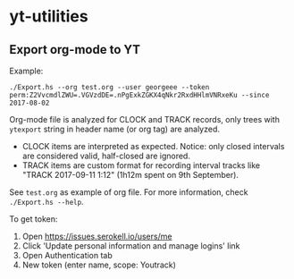 # yt-utilities

## Export org-mode to YT


Example:
```
./Export.hs --org test.org --user georgeee --token perm:Z2VvcmdlZWU=.VGVzdDE=.nPgExkZGKX4qNkr2RxdHHlmVNRxeKu --since 2017-08-02
```

Org-mode file is analyzed for CLOCK and TRACK records, only trees with `ytexport` string in header name (or org tag) are analyzed.
* CLOCK items are interpreted as expected. Notice: only closed intervals are considered valid, half-closed are ignored.
* TRACK items are custom format for recording interval tracks like "TRACK 2017-09-11 1:12" (1h12m spent on 9th September).

See `test.org` as example of org file. For more information, check `./Export.hs --help`. 

To get token:
1. Open https://issues.serokell.io/users/me
2. Click 'Update personal information and manage logins' link
3. Open Authentication tab
4. New token (enter name, scope: Youtrack)
